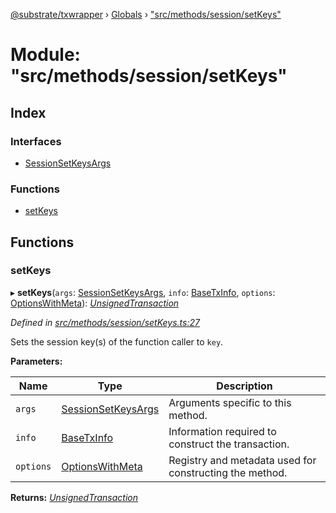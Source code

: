[@substrate/txwrapper](../README.md) › [Globals](../globals.md) › ["src/methods/session/setKeys"](_src_methods_session_setkeys_.md)

# Module: "src/methods/session/setKeys"

## Index

### Interfaces

* [SessionSetKeysArgs](../interfaces/_src_methods_session_setkeys_.sessionsetkeysargs.md)

### Functions

* [setKeys](_src_methods_session_setkeys_.md#setkeys)

## Functions

###  setKeys

▸ **setKeys**(`args`: [SessionSetKeysArgs](../interfaces/_src_methods_session_setkeys_.sessionsetkeysargs.md), `info`: [BaseTxInfo](../interfaces/_src_util_types_.basetxinfo.md), `options`: [OptionsWithMeta](../interfaces/_src_util_types_.optionswithmeta.md)): *[UnsignedTransaction](../interfaces/_src_util_types_.unsignedtransaction.md)*

*Defined in [src/methods/session/setKeys.ts:27](https://github.com/paritytech/txwrapper/blob/2e195b6/src/methods/session/setKeys.ts#L27)*

Sets the session key(s) of the function caller to `key`.

**Parameters:**

Name | Type | Description |
------ | ------ | ------ |
`args` | [SessionSetKeysArgs](../interfaces/_src_methods_session_setkeys_.sessionsetkeysargs.md) | Arguments specific to this method. |
`info` | [BaseTxInfo](../interfaces/_src_util_types_.basetxinfo.md) | Information required to construct the transaction. |
`options` | [OptionsWithMeta](../interfaces/_src_util_types_.optionswithmeta.md) | Registry and metadata used for constructing the method.  |

**Returns:** *[UnsignedTransaction](../interfaces/_src_util_types_.unsignedtransaction.md)*
